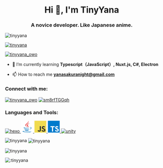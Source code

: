 <h1 align="center">Hi 👋, I'm TinyYana</h1>
<h3 align="center">A novice developer. Like Japanese anime.</h3>

<p align="left"> <img src="https://komarev.com/ghpvc/?username=tinyyana&label=Profile%20views&color=0e75b6&style=flat" alt="tinyyana" /> </p>

<p align="left"> <a href="https://github.com/ryo-ma/github-profile-trophy"><img src="https://github-profile-trophy.vercel.app/?username=tinyyana" alt="tinyyana" /></a> </p>

<p align="left"> <a href="https://twitter.com/tinyyana_owo" target="blank"><img src="https://img.shields.io/twitter/follow/tinyyana_owo?logo=twitter&style=for-the-badge" alt="tinyyana_owo" /></a> </p>

- 🌱 I’m currently learning **Typescript（JavaScript）, Nuxt.js, C#, Electron**

- 📫 How to reach me **yanasakuranight@gmail.com**

<h3 align="left">Connect with me:</h3>
<p align="left">
<a href="https://twitter.com/tinyyana_owo" target="blank"><img align="center" src="https://raw.githubusercontent.com/rahuldkjain/github-profile-readme-generator/master/src/images/icons/Social/twitter.svg" alt="tinyyana_owo" height="30" width="40" /></a>
<a href="https://discord.gg/sm8rfTGGqh" target="blank"><img align="center" src="https://raw.githubusercontent.com/rahuldkjain/github-profile-readme-generator/master/src/images/icons/Social/discord.svg" alt="sm8rfTGGqh" height="30" width="40" /></a>
</p>

<h3 align="left">Languages and Tools:</h3>
<p align="left"> <a href="https://tinyyana.github.io/" target="_blank" rel="noreferrer"> <img src="https://www.vectorlogo.zone/logos/hexoio/hexoio-icon.svg" alt="hexo" width="40" height="40"/> </a> <a href="https://www.java.com" target="_blank" rel="noreferrer"> <img src="https://raw.githubusercontent.com/devicons/devicon/master/icons/java/java-original.svg" alt="java" width="40" height="40"/> </a> <a href="https://developer.mozilla.org/en-US/docs/Web/JavaScript" target="_blank" rel="noreferrer"> <img src="https://raw.githubusercontent.com/devicons/devicon/master/icons/javascript/javascript-original.svg" alt="javascript" width="40" height="40"/> </a> <a href="https://www.typescriptlang.org/" target="_blank" rel="noreferrer"> <img src="https://raw.githubusercontent.com/devicons/devicon/master/icons/typescript/typescript-original.svg" alt="typescript" width="40" height="40"/> </a> <a href="https://unity.com/" target="_blank" rel="noreferrer"> <img src="https://www.vectorlogo.zone/logos/unity3d/unity3d-icon.svg" alt="unity" width="40" height="40"/> </a> </p>

<p><img align="left" src="https://github-readme-stats.vercel.app/api/top-langs?username=tinyyana&show_icons=true&locale=en&layout=compact" alt="tinyyana" /></p>

<p>&nbsp;<img align="center" src="https://github-readme-stats.vercel.app/api?username=tinyyana&show_icons=true&locale=en" alt="tinyyana" /></p>

<p><img align="center" src="https://github-readme-streak-stats.herokuapp.com/?user=tinyyana&" alt="tinyyana" /></p>

<img src="https://count.getloli.com/get/@tinyyana" alt=":tinyyana" />

